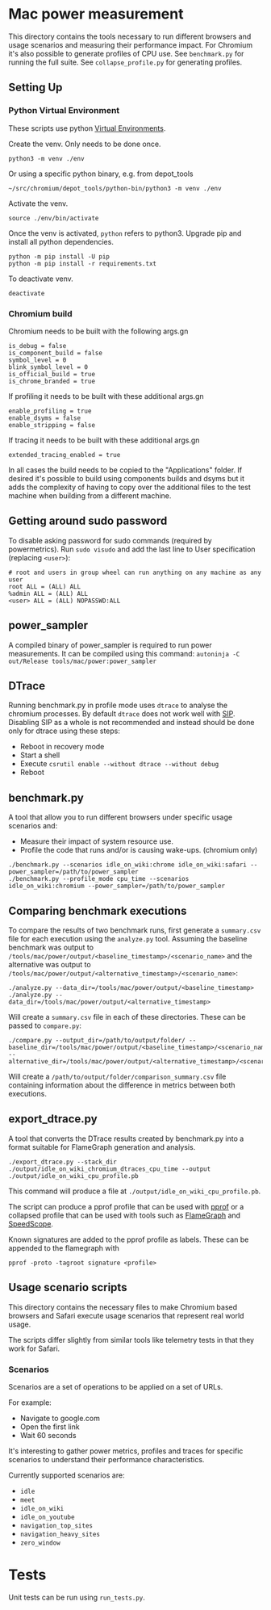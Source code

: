 # Mac power measurement

This directory contains the tools necessary to run different browsers and usage scenarios and measuring their
performance impact. For Chromium it's also possible to generate profiles of CPU use. See `benchmark.py` for
running the full suite. See `collapse_profile.py` for generating profiles.


## Setting Up

### Python Virtual Environment
These scripts use python [Virtual Environments](https://docs.python.org/3/tutorial/venv.html).

Create the venv. Only needs to be done once.
```
python3 -m venv ./env
```
Or using a specific python binary, e.g. from depot_tools
```
~/src/chromium/depot_tools/python-bin/python3 -m venv ./env
```
Activate the venv.
```
source ./env/bin/activate
```
Once the venv is activated, `python` refers to python3.
Upgrade pip and install all python dependencies.
```
python -m pip install -U pip
python -m pip install -r requirements.txt
```

To deactivate venv.
```
deactivate
```

### Chromium build

Chromium needs to be built with the following args.gn 

    is_debug = false
    is_component_build = false
    symbol_level = 0
    blink_symbol_level = 0
    is_official_build = true
    is_chrome_branded = true

If profiling it needs to be built with these additional args.gn 

    enable_profiling = true
    enable_dsyms = false
    enable_stripping = false

If tracing it needs to be built with these additional args.gn 

    extended_tracing_enabled = true

In all cases the build needs to be copied to the "Applications" folder. 
If desired it's possible to build using components builds and dsyms but it
adds the complexity of having to copy over the additional files to the test
machine when building from a different machine.

## Getting around sudo password

To disable asking password for sudo commands (required by powermetrics).
Run `sudo visudo` and add the last line to User specification (replacing `<user>`):
```
# root and users in group wheel can run anything on any machine as any user
root ALL = (ALL) ALL
%admin ALL = (ALL) ALL
<user> ALL = (ALL) NOPASSWD:ALL
```

## power_sampler

A compiled binary of power_sampler is required to run power measurements. It can be compiled using this command:
`autoninja -C out/Release tools/mac/power:power_sampler`


## DTrace

Running benchmark.py in profile mode uses `dtrace` to analyse the chromium processes. By default `dtrace` does not work well with [SIP](https://support.apple.com/en-us/HT204899). Disabling SIP as a whole is not recommended and instead should be done only for dtrace using these steps:

* Reboot in recovery mode
* Start a shell
* Execute `csrutil enable --without dtrace --without debug`
* Reboot

## benchmark.py

A tool that allow you to run different browsers under specific usage scenarios and:

* Measure their impact of system resource use.
* Profile the code that runs and/or is causing wake-ups. (chromium only)

```
./benchmark.py --scenarios idle_on_wiki:chrome idle_on_wiki:safari --power_sampler=/path/to/power_sampler
./benchmark.py --profile_mode cpu_time --scenarios idle_on_wiki:chromium --power_sampler=/path/to/power_sampler
```

## Comparing benchmark executions

To compare the results of two benchmark runs, first generate a `summary.csv` file for each execution using the `analyze.py` tool. Assuming the baseline benchmark was output to `/tools/mac/power/output/<baseline_timestamp>/<scenario_name>` and the alternative was output to `/tools/mac/power/output/<alternative_timestamp>/<scenario_name>`:

```
./analyze.py --data_dir=/tools/mac/power/output/<baseline_timestamp>
./analyze.py --data_dir=/tools/mac/power/output/<alternative_timestamp>
```

Will create a `summary.csv` file in each of these directories. These can be passed to `compare.py`:

```
./compare.py --output_dir=/path/to/output/folder/ --baseline_dir=/tools/mac/power/output/<baseline_timestamp>/<scenario_name> --alternative_dir=/tools/mac/power/output/<alternative_timestamp>/<scenario_name>
```

Will create a `/path/to/output/folder/comparison_summary.csv` file containing information about the difference in metrics between both executions.

## export_dtrace.py

A tool that converts the DTrace results created by benchmark.py into a format
suitable for FlameGraph generation and analysis.

```
./export_dtrace.py --stack_dir ./output/idle_on_wiki_chromium_dtraces_cpu_time --output ./output/idle_on_wiki_cpu_profile.pb
```

This command will produce a file at `./output/idle_on_wiki_cpu_profile.pb`.

The script can produce a pprof profile that can be used with
[pprof](https://github.com/google/pprof) or a collapsed profile that can be used
with tools such as [FlameGraph](https://github.com/brendangregg/FlameGraph) and
[SpeedScope](https://www.speedscope.app/).

Known signatures are added to the pprof profile as labels. These can be
appended to the flamegraph with

```
pprof -proto -tagroot signature <profile>
```

## Usage scenario scripts

This directory contains the necessary files to make Chromium based browsers and Safari
execute usage scenarios that represent real world usage.

The scripts differ slightly from similar tools like telemetry tests in that they work for Safari.

### Scenarios
Scenarios are a set of operations to be applied on a set of URLs.

For example:
* Navigate to google.com
* Open the first link
* Wait 60 seconds

It's interesting to gather power metrics, profiles and traces for specific
scenarios to understand their performance characteristics.

Currently supported scenarios are:
* `idle`
* `meet`
* `idle_on_wiki`
* `idle_on_youtube`
* `navigation_top_sites`
* `navigation_heavy_sites`
* `zero_window`

# Tests

Unit tests can be run using `run_tests.py`.
